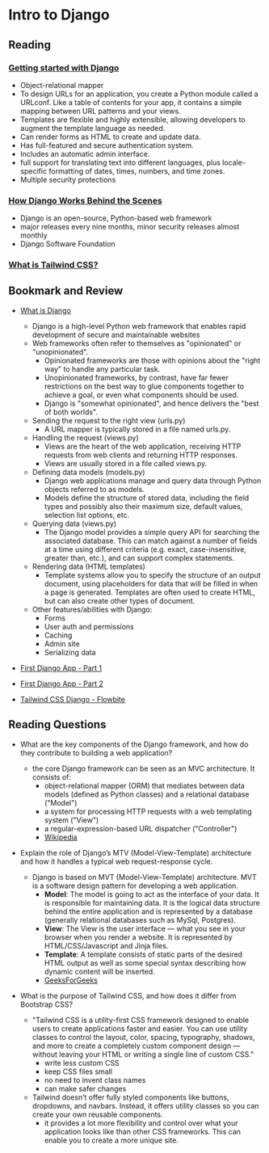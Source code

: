 # Intro to Django

## Reading

### [Getting started with Django](https://www.djangoproject.com/start/)

- Object-relational mapper
- To design URLs for an application, you create a Python module called a URLconf. Like a table of contents for your app, it contains a simple mapping between URL patterns and your views.
- Templates are flexible and highly extensible, allowing developers to augment the template language as needed.
- Can render forms as HTML to create and update data.
- Has full-featured and secure authentication system.
- Includes an automatic admin interface.
- full support for translating text into different languages, plus locale-specific formatting of dates, times, numbers, and time zones.
- Multiple security protections

### [How Django Works Behind the Scenes](https://wsvincent.com/how-django-works-behind-the-scenes/)

- Django is an open-source, Python-based web framework
- major releases every nine months, minor security releases almost monthly
- Django Software Foundation

### [What is Tailwind CSS?](https://blog.hubspot.com/website/what-is-tailwind-css)

## Bookmark and Review

- [What is Django](https://developer.mozilla.org/en-US/docs/Learn/Server-side/Django/Introduction)
  - Django is a high-level Python web framework that enables rapid development of secure and maintainable websites
  - Web frameworks often refer to themselves as "opinionated" or "unopinionated".
    - Opinionated frameworks are those with opinions about the "right way" to handle any particular task.
    - Unopinionated frameworks, by contrast, have far fewer restrictions on the best way to glue components together to achieve a goal, or even what components should be used.
    - Django is "somewhat opinionated", and hence delivers the "best of both worlds".
  - Sending the request to the right view (urls.py)
    - A URL mapper is typically stored in a file named urls.py.
  - Handling the request (views.py)
    - Views are the heart of the web application, receiving HTTP requests from web clients and returning HTTP responses.
    - Views are usually stored in a file called views.py.
  - Defining data models (models.py)
    - Django web applications manage and query data through Python objects referred to as models.
    - Models define the structure of stored data, including the field types and possibly also their maximum size, default values, selection list options, etc.
  - Querying data (views.py)
    - The Django model provides a simple query API for searching the associated database. This can match against a number of fields at a time using different criteria (e.g. exact, case-insensitive, greater than, etc.), and can support complex statements.
  - Rendering data (HTML templates)
    - Template systems allow you to specify the structure of an output document, using placeholders for data that will be filled in when a page is generated. Templates are often used to create HTML, but can also create other types of document.
  - Other features/abilities with Django:
    - Forms
    - User auth and permissions
    - Caching
    - Admin site
    - Serializing data

- [First Django App - Part 1](https://docs.djangoproject.com/en/4.1/intro/tutorial01/)

- [First Django App - Part 2](https://docs.djangoproject.com/en/4.1/intro/tutorial02/)

- [Tailwind CSS Django - Flowbite](https://flowbite.com/docs/getting-started/django/)

## Reading Questions

- What are the key components of the Django framework, and how do they contribute to building a web application?
  - the core Django framework can be seen as an MVC architecture. It consists of:
    - object-relational mapper (ORM) that mediates between data models (defined as Python classes) and a relational database ("Model")
    - a system for processing HTTP requests with a web templating system ("View")
    - a regular-expression-based URL dispatcher ("Controller")
    - [Wikipedia](https://en.wikipedia.org/wiki/Django_(web_framework)#Components)

- Explain the role of Django’s MTV (Model-View-Template) architecture and how it handles a typical web request-response cycle.
  - Django is based on MVT (Model-View-Template) architecture. MVT is a software design pattern for developing a web application.
    - **Model**: The model is going to act as the interface of your data. It is responsible for maintaining data. It is the logical data structure behind the entire application and is represented by a database (generally relational databases such as MySql, Postgres).
    - **View**: The View is the user interface — what you see in your browser when you render a website. It is represented by HTML/CSS/Javascript and Jinja files.
    - **Template**: A template consists of static parts of the desired HTML output as well as some special syntax describing how dynamic content will be inserted.
    - [GeeksForGeeks](https://www.geeksforgeeks.org/django-project-mvt-structure/)

- What is the purpose of Tailwind CSS, and how does it differ from Bootstrap CSS?
  - "Tailwind CSS is a utility-first CSS framework designed to enable users to create applications faster and easier. You can use utility classes to control the layout, color, spacing, typography, shadows, and more to create a completely custom component design — without leaving your HTML or writing a single line of custom CSS."
    - write less custom CSS
    - keep CSS files small
    - no need to invent class names
    - can make safer changes
  - Tailwind doesn’t offer fully styled components like buttons, dropdowns, and navbars. Instead, it offers utility classes so you can create your own reusable components.
    - it provides a lot more flexibility and control over what your application looks like than other CSS frameworks. This can enable you to create a more unique site.
